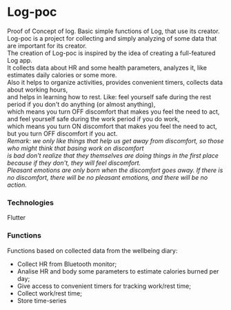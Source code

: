 # Log-poc
Proof of Concept of log. Basic simple functions of Log, that use its creator.<br>
Log-poc is a project for collecting and simply analyzing of some data that are important for its creator.<br>
The creation of Log-poc is inspired by the idea of creating a full-featured Log app.<br>
It collects data about HR and some health parameters, analyzes it, like estimates daily calories or some more.<br>
Also it helps to organize activities, provides convenient timers, collects data about working hours,<br>
and helps in learning how to rest. Like: feel yourself safe during the rest period if you don't do anything (or almost anything),<br>
which means you turn OFF discomfort that makes you feel the need to act, and feel yourself safe during the work period if you do work, <br>
which means you turn ON discomfort that makes you feel the need to act, but you turn OFF discomfort if you act. <br>
*Remark: we only like things that help us get away from discomfort, so those who might think that basing work on discomfort <br>
is bad don't realize that they themselves are doing things in the first place because if they don't, they will feel discomfort. <br>
Pleasant emotions are only born when the discomfort goes away. If there is no discomfort, there will be no pleasant emotions, and there will be no action.<br>*

### Technologies
Flutter

### Functions
Functions based on collected data from the wellbeing diary:<br>
- Collect HR from Bluetooth monitor;
- Analise HR and body some parameters to estimate calories burned per day;
- Give access to convenient timers for tracking work/rest time;
- Collect work/rest time;
- Store time-series
